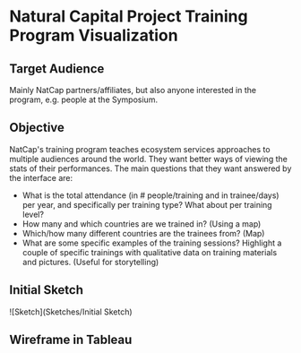 # Natural Capital Project Training Program Visualization

## Target Audience
Mainly NatCap partners/affiliates, but also anyone interested in the program, e.g. people at the Symposium.

## Objective
NatCap's training program teaches ecosystem services approaches to multiple audiences around the world. They want better ways of viewing the stats of their performances. The main questions that they want answered by the interface are:

- What is the total attendance (in # people/training and in trainee/days) per year, and specifically per training type? What about per training level?
- How many and which countries are we trained in? (Using a map)
- Which/how many different countries are the trainees from? (Map)
- What are some specific examples of the training sessions? Highlight a couple of specific trainings with qualitative data on training materials and pictures. (Useful for storytelling)

## Initial Sketch

![Sketch](Sketches/Initial Sketch)

## Wireframe in Tableau


